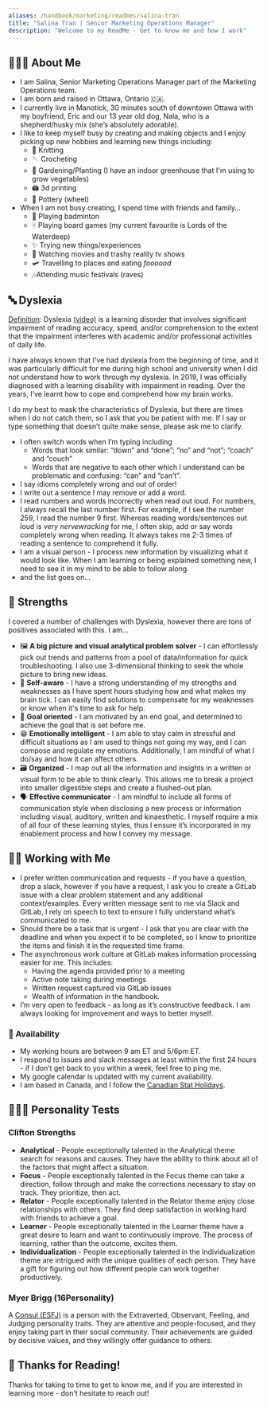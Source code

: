 ```yaml
---
aliases: /handbook/marketing/readmes/salina-tran
title: "Salina Tran | Senior Marketing Operations Manager"
description: "Welcome to my ReadMe - Get to know me and how I work"
---
```


## 🙋🏻‍♀️ About Me 

- I am Salina, Senior Marketing Operations Manager part of the Marketing Operations team.
- I am born and raised in Ottawa, Ontario 🇨🇦.
- I currently live in Manotick, 30 minutes south of downtown Ottawa with my boyfriend, Eric and our 13 year old dog, Nala, who is a shepherd/husky mix (she’s absolutely adorable).
- I like to keep myself busy by creating and making objects and I enjoy picking up new hobbies and learning new things including:
     - 🧶 Knitting 
     - 🪡 Crocheting
     - 🌱 Gardening/Planting (I have an indoor greenhouse that I'm using to grow vegetables) 
     - 🖨️ 3d printing
     - 🏺 Pottery (wheel)
- When I am not busy creating, I spend time with friends and family…
    - 🏸 Playing badminton
    - 🀄️ Playing board games (my current favourite is Lords of the Waterdeep)
    - ✨ Trying new things/experiences
    - 🍿 Watching movies and trashy reality tv shows 
    - 🛩️ Travelling to places and eating _foooood_
    - 🎶Attending music festivals (raves) 

## 🔤 Dyslexia 

[Definition](https://www.healthline.com/health/dyslexia-in-adults): Dyslexia [(video)](https://youtu.be/yH5Ds4_0lO8?si=AtmvKBPdPhH9LIsz) is a learning disorder that involves significant impairment of reading accuracy, speed, and/or comprehension to the extent that the impairment interferes with academic and/or professional activities of daily life.

I have always known that I’ve had dyslexia from the beginning of time, and it was particularly difficult for me during high school and university when I did not understand how to work through my dyslexia. In 2019, I was officially diagnosed with a learning disability with impairment in reading. Over the years, I’ve learnt how to cope and comprehend how my brain works. 

I do my best to mask the characteristics of Dyslexia, but there are times when I do not catch them, so I ask that you be patient with me. If I say or type something that doesn’t quite make sense, please ask me to clarify.

- I often switch words when I’m typing including
    - Words that look similar: “down” and “done”; “no” and “not”; “coach” and “couch”
    - Words that are negative to each other which I understand can be problematic and confusing: “can” and “can’t”.
- I say idioms completely wrong and out of order!
- I write out a sentence I may remove or add a word.
- I read numbers and words incorrectly when read out loud. For numbers, I always recall the last number first. For example, if I see the number 259, I read the number 9 first. Whereas reading words/sentences out loud is _very nervewracking_ for me, I often skip, add or say words completely wrong when reading. It always takes me 2-3 times of reading a sentence to comprehend it fully.
- I am a visual person - I process new information by visualizing what it would look like. When I am learning or being explained something new, I need to see it in my mind to be able to follow along. 
- and the list goes on...


## 💪 Strengths

I covered a number of challenges with Dyslexia, however there are tons of positives associated with this. I am…
- 🖼️ **A big picture and visual analytical problem solver** - I can effortlessly pick out trends and patterns from a pool of data/information for quick troubleshooting. I also use 3-dimensional thinking to seek the whole picture to bring new ideas.
- 🧠 **Self-aware** - I have a strong understanding of my strengths and weaknesses as I have spent hours studying how and what makes my brain tick. I can easily find solutions to compensate for my weaknesses or know when it's time to ask for help.
- 🎯 **Goal oriented** - I am motivated by an end goal, and determined to achieve the goal that is set before me.
- 😁 **Emotionally intelligent** - I am able to stay calm in stressful and difficult situations as I am used to things not going my way, and I can compose and regulate my emotions. Additionally, I am mindful of what I do/say and how it can affect others.
- 🗃️ **Organized** - I map out all the information and insights in a written or visual form to be able to think clearly. This allows me to break a project into smaller digestible steps and create a flushed-out plan.
- 🗣️ **Effective communicator** - I am mindful to include all forms of communication style when disclosing a new process or information including visual, auditory, written and kinaesthetic. I myself require a mix of all four of these learning styles, thus I ensure it’s incorporated in my enablement process and how I convey my message.

## 👩‍💻 Working with Me

- I prefer written communication and requests - if you have a question, drop a slack, however if you have a request, I ask you to create a GitLab issue with a clear problem statement and any additional context/examples. Every written message sent to me via Slack and GitLab, I rely on speech to text to ensure I fully understand what’s communicated to me.
- Should there be a task that is urgent - I ask that you are clear with the deadline and when you expect it to be completed, so I know to prioritize the items and finish it in the requested time frame.
- The asynchronous work culture at GitLab makes information processing easier for me. This includes:
   - Having the agenda provided prior to a meeting 
   - Active note taking during meetings 
   - Written request captured via GitLab issues
   - Wealth of information in the handbook.
- I’m very open to feedback - as long as it’s constructive feedback. I am always looking for improvement and ways to better myself.

### 📅 Availability

- My working hours are between 9 am ET and 5/6pm ET. 
- I respond to issues and slack messages at least within the first 24 hours - if I don’t get back to you within a week, feel free to ping me.
- My google calendar is updated with my current availability.
- I am based in Canada, and I follow the [Canadian Stat Holidays](https://www.canada.ca/en/revenue-agency/services/tax/public-holidays.html).

## 💁🏻‍♀️ Personality Tests

### Clifton Strengths

- **Analytical** - People exceptionally talented in the Analytical theme search for reasons and causes. They have the ability to think about all of the factors that might affect a situation. 
- **Focus** - People exceptionally talented in the Focus theme can take a direction, follow through and make the corrections necessary to stay on track. They prioritize, then act. 
- **Relator** - People exceptionally talented in the Relator theme enjoy close relationships with others. They find deep satisfaction in working hard with friends to achieve a goal.
- **Learner** - People exceptionally talented in the Learner theme have a great desire to learn and want to continuously improve. The process of learning, rather than the outcome, excites them. 
- **Individualization** - People exceptionally talented in the Individualization theme are intrigued with the unique qualities of each person. They have a gift for figuring out how different people can work together productively. 

### Myer Brigg (16Personality)

A [Consul (ESFJ)](https://www.16personalities.com/esfj-personality) is a person with the Extraverted, Observant, Feeling, and Judging personality traits. They are attentive and people-focused, and they enjoy taking part in their social community. Their achievements are guided by decisive values, and they willingly offer guidance to others.

## 🤗 Thanks for Reading!

Thanks for taking to time to get to know me, and if you are interested in learning more - don't hesitate to reach out!

